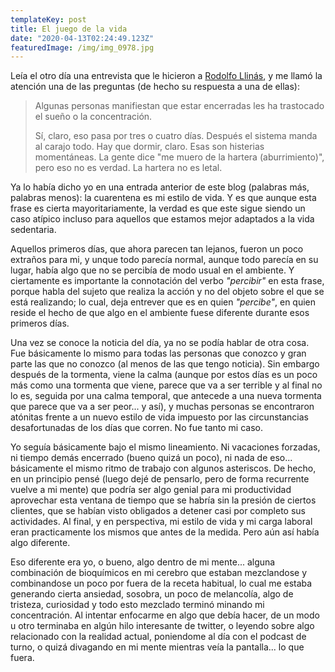 ```yaml
---
templateKey: post
title: El juego de la vida
date: "2020-04-13T02:24:49.123Z"
featuredImage: /img/img_0978.jpg
---
```

Leía el otro día una entrevista que le hicieron a [Rodolfo Llinás](https://es.wikipedia.org/wiki/Rodolfo_Llin%C3%A1s), y me llamó la atención una de las preguntas (de hecho su respuesta a una de ellas):

> Algunas personas manifiestan que estar encerradas les ha trastocado el sueño o la concentración.
>
> Sí, claro, eso pasa por tres o cuatro días. Después el sistema manda al carajo todo. Hay que dormir, claro. Esas son histerias momentáneas. La gente dice "me muero de la hartera (aburrimiento)", pero eso no es verdad. La hartera no es letal.

Ya lo había dicho yo en una entrada anterior de este blog (palabras más, palabras menos): la cuarentena es mi estilo de vida. Y es que aunque esta frase es cierta mayoritariamente, la verdad es que este sigue siendo un caso atípico incluso para aquellos que estamos mejor adaptados a la vida sedentaria.

Aquellos primeros días, que ahora parecen tan lejanos, fueron un poco extraños para mi, y unque todo parecía normal, aunque todo parecía en su lugar, había algo que no se percibía de modo usual en el ambiente. Y ciertamente es importante la connotación del verbo *"percibir"* en esta frase, porque habla del sujeto que realiza la acción y no del objeto sobre el que se está realizando; lo cual, deja entrever que es en quien *"percibe"*, en quien reside el hecho de que algo en el ambiente fuese diferente durante esos primeros días.

Una vez se conoce la noticia del día, ya no se podía hablar de otra cosa. Fue básicamente lo mismo para todas las personas que conozco y gran parte las que no conozco (al menos de las que tengo noticia). Sin embargo después de la tormenta, viene la calma (aunque por estos días es un poco más como una tormenta que viene, parece que va a ser terrible y al final no lo es, seguida por una calma temporal, que antecede a una nueva tormenta que parece que va a ser peor... y así), y muchas personas se encontraron atónitas frente a un nuevo estilo de vida impuesto por las circunstancias desafortunadas de los días que corren. No fue tanto mi caso.

Yo seguía básicamente bajo el mismo lineamiento. Ni vacaciones forzadas, ni tiempo demás encerrado (bueno quizá un poco), ni nada de eso... básicamente el mismo ritmo de trabajo con algunos asteriscos. De hecho, en un principio pensé (luego dejé de pensarlo, pero de forma recurrente vuelve a mi mente) que podría ser algo genial para mi productividad aprovechar esta ventana de tiempo que se habría sin la presión de ciertos clientes, que se habían visto obligados a detener casi por completo sus actividades. Al final, y en perspectiva, mi estilo de vida y mi carga laboral eran practicamente los mismos que antes de la medida. Pero aún así había algo diferente.

Eso diferente era yo, o bueno, algo dentro de mi mente... alguna combinación de bioquímicos en mi cerebro que estaban mezclandose y combinandose un poco por fuera de la receta habitual, lo cual me estaba generando cierta ansiedad, sosobra, un poco de melancolía, algo de tristeza, curiosidad y todo esto mezclado terminó minando mi concentración. Al intentar enfocarme en algo que debía hacer, de un modo u otro terminaba en algún hilo interesante de twitter, o leyendo sobre algo relacionado con la realidad actual, poniendome al día con el podcast de turno, o quizá divagando en mi mente mientras veía la pantalla... lo que fuera.